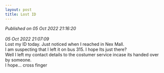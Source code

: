 ```yaml
---
layout: post
title: Lost ID
---
```

_Published on 05 Oct 2022 21:16:20_
<br>
<br>
_05 Oct 2022 21:07:09_
<br>
     Lost my ID today. Just noticed when I reached in Nex Mall. 
     <br>
     I am suspecting that I left it on bus 315. I hope Its just there?
     <br>
     Well I left my contact details to the costumer service incase its handed over by someone.
     <br>
     I hope... cross finger 
